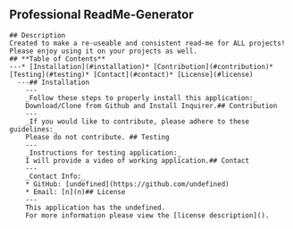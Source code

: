 ## Professional ReadMe-Generator
 
    ## Description 
    Created to make a re-useable and consistent read-me for ALL projects! Please enjoy using it on your projects as well. 
    ## **Table of Contents**
    ---* [Installation](#installation)* [Contribution](#contribution)* [Testing](#testing)* [Contact](#contact)* [License](#license)
      ---## Installation
        ---
        _Follow these steps to properly install this application:_
        Download/Clone from Github and Install Inquirer.## Contribution
        ---
        _If you would like to contribute, please adhere to these guidelines:_
        Please do not contribute. ## Testing
        ---
        _Instructions for testing application:_
        I will provide a video of working application.## Contact
        ---
        _Contact Info:_
        * GitHub: [undefined](https://github.com/undefined)
        * Email: [n](n)## License
        ---
        This application has the undefined. 
        For more information please view the [license description]().
